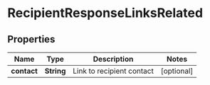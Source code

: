 

# RecipientResponseLinksRelated


## Properties

| Name | Type | Description | Notes |
|------------ | ------------- | ------------- | -------------|
|**contact** | **String** | Link to recipient contact |  [optional] |



